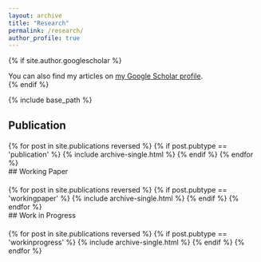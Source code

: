 ```yaml
---
layout: archive
title: "Research"
permalink: /research/
author_profile: true
---
```


{% if site.author.googlescholar %}
  <div class="wordwrap">You can also find my articles on <a href="{{site.author.googlescholar}}">my Google Scholar profile</a>.</div>
{% endif %}

{% include base_path %}

## Publication
<div style="margin-top: 20px;">
{% for post in site.publications reversed %}
  {% if post.pubtype == 'publication' %}
      {% include archive-single.html %}
  {% endif %}
{% endfor %}
</div>
## Working Paper
<div style="margin-top: 20px;">
{% for post in site.publications reversed %}
  {% if post.pubtype == 'workingpaper' %}
      {% include archive-single.html %}
  {% endif %}
{% endfor %}
</div>
## Work in Progress
<div style="margin-top: 20px;">
{% for post in site.publications reversed %}
  {% if post.pubtype == 'workinprogress' %}
      {% include archive-single.html %}
  {% endif %}
{% endfor %}
